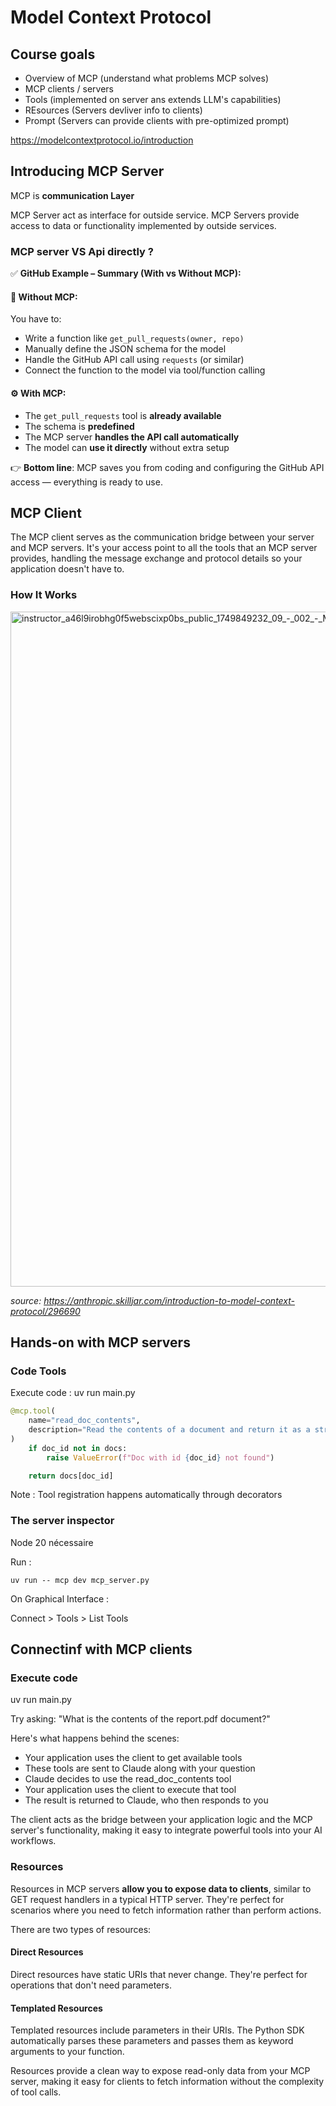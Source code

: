 # Model Context Protocol

## Course goals

- Overview of MCP (understand what problems MCP solves)
- MCP clients / servers
- Tools (implemented on server ans extends LLM's capabilities)
- REsources (Servers devliver info to clients)
- Prompt (Servers can provide clients with pre-optimized prompt)

https://modelcontextprotocol.io/introduction

## Introducing MCP Server

MCP is **communication Layer**

MCP Server act as interface for outside service. MCP Servers provide access to data or functionality implemented by outside services.


### MCP server VS Api directly ?

✅ **GitHub Example – Summary (With vs Without MCP):**

#### 🔧 **Without MCP**:

You have to:

* Write a function like `get_pull_requests(owner, repo)`
* Manually define the JSON schema for the model
* Handle the GitHub API call using `requests` (or similar)
* Connect the function to the model via tool/function calling

#### ⚙️ **With MCP**:

* The `get_pull_requests` tool is **already available**
* The schema is **predefined**
* The MCP server **handles the API call automatically**
* The model can **use it directly** without extra setup

👉 **Bottom line**: MCP saves you from coding and configuring the GitHub API access — everything is ready to use.


## MCP Client

The MCP client serves as the communication bridge between your server and MCP servers. It's your access point to all the tools that an MCP server provides, handling the message exchange and protocol details so your application doesn't have to.

### How It Works


<img width="1920" height="1080" alt="instructor_a46l9irobhg0f5webscixp0bs_public_1749849232_09_-_002_-_MCP_Clients_19 1749849231568" src="https://github.com/user-attachments/assets/7e81837f-6760-4f3d-aa5b-a29e06486034" />


*source: https://anthropic.skilljar.com/introduction-to-model-context-protocol/296690*


## Hands-on with MCP servers

### Code Tools

Execute code : uv run main.py

```python
@mcp.tool(
    name="read_doc_contents",
    description="Read the contents of a document and return it as a string.", # Clear parameter descriptions help Claude understand tool usage
)
    if doc_id not in docs:
        raise ValueError(f"Doc with id {doc_id} not found")

    return docs[doc_id]
```

Note : Tool registration happens automatically through decorators


### The server inspector


Node 20 nécessaire

Run :

    uv run -- mcp dev mcp_server.py

On Graphical Interface :

Connect > Tools > List Tools

## Connectinf with MCP clients

### Execute code

uv run main.py

Try asking: "What is the contents of the report.pdf document?"

Here's what happens behind the scenes:

- Your application uses the client to get available tools
- These tools are sent to Claude along with your question
- Claude decides to use the read_doc_contents tool
- Your application uses the client to execute that tool
- The result is returned to Claude, who then responds to you

The client acts as the bridge between your application logic and the MCP server's functionality, making it easy to integrate powerful tools into your AI workflows.

### Resources

Resources in MCP servers __allow you to expose data to clients__, similar to GET request handlers in a typical HTTP server. They're perfect for scenarios where you need to fetch information rather than perform actions.

There are two types of resources:

#### Direct Resources

Direct resources have static URIs that never change. They're perfect for operations that don't need parameters.

#### Templated Resources

Templated resources include parameters in their URIs. The Python SDK automatically parses these parameters and passes them as keyword arguments to your function.


Resources provide a clean way to expose read-only data from your MCP server, making it easy for clients to fetch information without the complexity of tool calls.

